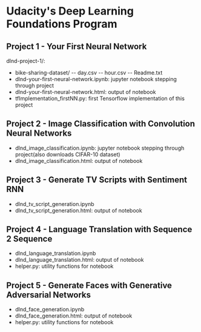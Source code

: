 # Udacity's Deep Learning Foundations Program

## Project 1 - Your First Neural Network
dlnd-project-1/:
- bike-sharing-dataset/
-- day.csv
-- hour.csv
-- Readme.txt
- dlnd-your-first-neural-network.ipynb: jupyter notebook stepping through project
- dlnd-your-first-neural-network.html: output of notebook
- tfImplementation_firstNN.py: first Tensorflow implementation of this project

## Project 2 - Image Classification with Convolution Neural Networks
- dlnd_image_classification.ipynb: jupyter notebook stepping through project(also downloads CIFAR-10
  dataset)
- dlnd_image_classification.html: output of notebook

## Project 3 - Generate TV Scripts with Sentiment RNN
- dlnd_tv_script_generation.ipynb
- dlnd_tv_script_generation.html: output of notebook

## Project 4 - Language Translation with Sequence 2 Sequence
- dlnd_language_translation.ipynb
- dlnd_language_translation.html: output of notebook
- helper.py: utility functions for notebook

## Project 5 - Generate Faces with Generative Adversarial Networks
- dlnd_face_generation.ipynb
- dlnd_face_generation.html: output of notebook
- helper.py: utility functions for notebook